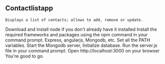## Contactlistapp

```
Displays a list of contacts; allows to add, remove or update.
```
Download and install node if you don't already have it installed
Install the required frameworks and packages using the npm command in your command prompt. Express, angularjs, Mongodb, etc.
Set all the PATH variables.
Start the Mongodb server, Initialize database.
Run the server.js file in your command prompt.
Open http://localhost:3000 on your browser
You're good to go.
